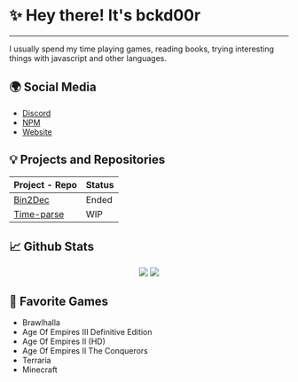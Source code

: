 # ✨ Hey there! It's bckd00r
---
I usually spend my time playing games, reading books, trying interesting things with javascript and other languages.
## 🌍 Social Media
- [Discord](https://discordapp.com/users/502354495242633236)
- [NPM](https://www.npmjs.com/~bckd00r)
- [Website](https://bckd00r.tk)

## 💡 Projects and Repositories
| Project - Repo | Status|
| ----------- | ----------- |
| [Bin2Dec](https://github.com/bckd00r/Bin2Dec) | Ended |
| [Time-parse](https://www.npmjs.com/package/@bckd00r/time-parse) | WIP |

## 📈 Github Stats
<p align="center">
  <img src="https://github-readme-stats.vercel.app/api?username=bckd00r&show_icons=true&count_private=true&include_all_commits=true&hide_border=true"/>
  <img src="https://github-readme-stats.vercel.app/api/top-langs/?username=bckd00r&layout=compact&count_private=true&include_all_commits=true&hide_border=true&langs_count=10"/>
</p>

## 🦄 Favorite Games
- Brawlhalla
- Age Of Empires III Definitive Edition
- Age Of Empires II (HD)
- Age Of Empires II The Conquerors
- Terraria
- Minecraft

<!--
**bckd00r/bckd00r** is a ✨ _special_ ✨ repository because its `README.md` (this file) appears on your GitHub profile.

Here are some ideas to get you started:

- 🔭 Uh? Heey i'm here!
-->
